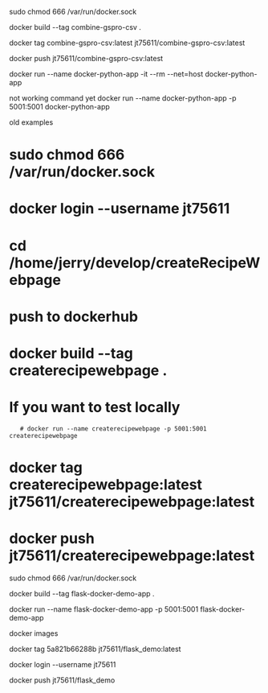 sudo chmod 666 /var/run/docker.sock

docker build --tag combine-gspro-csv .

docker tag combine-gspro-csv:latest jt75611/combine-gspro-csv:latest

docker push jt75611/combine-gspro-csv:latest



docker run --name docker-python-app -it --rm --net=host docker-python-app

not working command yet
docker run --name docker-python-app -p 5001:5001 docker-python-app









old examples

# sudo chmod 666 /var/run/docker.sock
# docker login --username jt75611
# cd /home/jerry/develop/createRecipeWebpage

# push to dockerhub



# docker build --tag createrecipewebpage .
# If you want to test locally
       # docker run --name createrecipewebpage -p 5001:5001 createrecipewebpage
# docker tag createrecipewebpage:latest jt75611/createrecipewebpage:latest
# docker push  jt75611/createrecipewebpage:latest








sudo chmod 666 /var/run/docker.sock

docker build --tag flask-docker-demo-app .

docker run --name flask-docker-demo-app -p 5001:5001 flask-docker-demo-app

docker images

docker tag 5a821b66288b jt75611/flask_demo:latest


docker login --username jt75611

docker push jt75611/flask_demo


